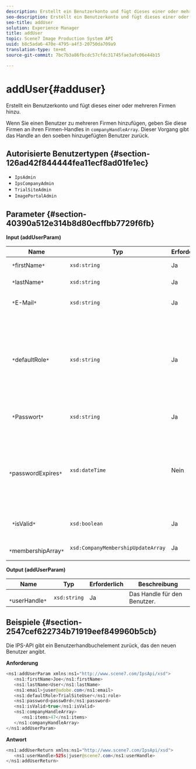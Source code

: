 ```yaml
---
description: Erstellt ein Benutzerkonto und fügt dieses einer oder mehreren Firmen hinzu.
seo-description: Erstellt ein Benutzerkonto und fügt dieses einer oder mehreren Firmen hinzu.
seo-title: addUser
solution: Experience Manager
title: addUser
topic: Scene7 Image Production System API
uuid: b8c5ada6-470e-4795-a4f3-20750da709a9
translation-type: tm+mt
source-git-commit: 7bc7b3a86fbcdc57cfdc31745fae3afc06e44b15

---
```



# addUser{#adduser}

Erstellt ein Benutzerkonto und fügt dieses einer oder mehreren Firmen hinzu.

Wenn Sie einen Benutzer zu mehreren Firmen hinzufügen, geben Sie diese Firmen an ihren Firmen-Handles in `companyHandleArray`. Dieser Vorgang gibt das Handle an den soeben hinzugefügten Benutzer zurück.

## Autorisierte Benutzertypen {#section-126ad42f844444fea11ecf8ad01fe1ec}

* `IpsAdmin`
* `IpsCompanyAdmin`
* `TrialSiteAdmin`
* `ImagePortalAdmin`

## Parameter {#section-40390a512e314b8d80ecffbb7729f6fb}

**Input (addUserParam)**

| Name | Typ | Erforderlich | Beschreibung |
|---|---|---|---|
| ` *`firstName`*` | `xsd:string` | Ja | Der Vorname des Benutzers. |
| ` *`lastName`*` | `xsd:string` | Ja | Der Nachname des Benutzers. |
| ` *`E-Mail`*` | `xsd:string` | Ja | Die E-Mail-Adresse des Benutzers. |
| ` *`defaultRole`*` | `xsd:string` | Ja | Legt die Rolle eines Benutzers in jeder Firma fest, zu der er gehört. Beachten Sie jedoch, dass die `IpsAdmin` Rolle andere Einstellungen pro Firma außer Kraft setzt. |
| ` *`Passwort`*` | `xsd:string` | Ja | Legt das Kennwort des Benutzers fest |
| ` *`passwordExpires`*` | `xsd:dateTime` | Nein | Legt den Ablauf des Kennworts fest. Geben Sie die Zeitzone beim Übergeben der Anforderung an. Die Zeitzonen werden auf &quot;Central Time&quot;eingestellt. |
| ` *`isValid`*` | `xsd:boolean` | Ja | Bestimmt, ob der Benutzer gültig ist. |
| ` *`membershipArray`*` | `xsd:CompanyMembershipUpdateArray` | Ja | Ein Array von Firmen-Handles. |

**Output (addUserParam)**

| Name | Typ | Erforderlich | Beschreibung |
|---|---|---|---|
| ` *`userHandle`*` | `xsd:string` | Ja | Das Handle für den Benutzer. |

## Beispiele {#section-2547cef622734b71919eef849960b5cb}

Die IPS-API gibt ein Benutzerhandbuchelement zurück, das den neuen Benutzer angibt.

**Anforderung**

```java
<ns1:addUserParam xmlns:ns1="http://www.scene7.com/IpsApi/xsd">
   <ns1:firstName>Joe</ns1:firstName>
   <ns1:lastName>User</ns1:lastName>
   <ns1:email>juser@adobe.com</ns1:email>
   <ns1:defaultRole>TrialSiteUser</ns1:role>
   <ns1:password>passw0rd</ns1:password>
   <ns1:isValid>true</ns1:isValid>
   <ns1:companyHandleArray>
      <ns1:items>47</ns1:items>
   </ns1:companyHandleArray>
</ns1:addUserParam>
```

**Antwort**

```java
<ns1:addUserReturn xmlns:ns1="http://www.scene7.com/IpsApi/xsd">
   <ns1:userHandle>525s|juser@scene7.com</ns1:userHandle>
</ns1:addUserReturn>
```


